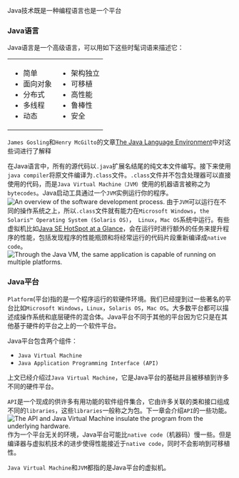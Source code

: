 Java技术既是一种编程语言也是一个平台

### Java语言

Java语言是一个高级语言，可以用如下这些时髦词语来描述它：
<table>
<tr>
<td>
<ul>
<li>简单</li>
<li>面向对象</li>
<li>分布式</li>
<li>多线程</li>
<li>动态</li>
</ul>
</td>
<td>
<ul>
<li>架构独立</li>
<li>可移植</li>
<li>高性能</li>
<li>鲁棒性</li>
<li>安全</li>
</ul>
</td>
</tr>
</table>

`James Gosling`和`Henry McGilto`的文章[The Java Language Environment](https://www.oracle.com/technetwork/java/langenv-140151.html)中对这些词进行了解释

在Java语言中，所有的源代码以`.java`扩展名结尾的纯文本文件编写。接下来使用`java compiler`将原文件编译为`.class`文件。`.class`文件并不包含处理器可以直接使用的代码，而是`Java Virtual Machine（JVM）`使用的机器语言被称之为`bytecodes`。Java启动工具通过一个`JVM`实例运行你的程序。
![An overview of the software development process.](file:///Users/eric/Downloads/tutorial/figures/getStarted/getStarted-compiler.gif)
由于`JVM`可以运行在不同的操作系统之上，所以`.class`文件就有能力在`Microsoft Windows`，`the Solaris™ Operating System (Solaris OS)`，` Linux`，`Mac OS`系统中运行。有些虚拟机比如[Java SE HotSpot at a Glance](https://www.oracle.com/technetwork/java/javase/tech/index-jsp-136373.html)，会在运行时进行额外的任务来提升程序的性能，包括发现程序的性能瓶颈和将经常运行的代码片段重新编译成`native code`。
![Through the Java VM, the same application is capable of running on multiple platforms.](file:///Users/eric/Downloads/tutorial/figures/getStarted/helloWorld.gif)

### Java平台

`Platform`(平台)指的是一个程序运行的软硬件环境。我们已经提到过一些著名的平台比如`Microsoft Windows`，`Linux`，`Solaris OS`，`Mac OS`。大多数平台都可以描述成操作系统和底层硬件的混合体。Java平台不同于其他的平台因为它只是在其他基于硬件的平台之上的一个软件平台。

Java平台包含两个组件：

* `Java Virtual Machine`
* `Java Application Programming Interface (API)`

上文已经介绍过`Java Virtual Machine`，它是Java平台的基础并且被移植到许多不同的硬件平台。

`API`是一个现成的供许多有用功能的软件组件集合，它由许多关联的类和接口组成不同的`libraries`，这些`libraries`一般称之为包。下一章会介绍`API`的一些功能。
![The API and Java Virtual Machine insulate the program from the underlying hardware.](file:///Users/eric/Downloads/tutorial/figures/getStarted/getStarted-jvm.gif)
作为一个平台无关的环境，Java平台可能比`native code`（机器码）慢一些。但是编译器与虚拟机技术的进步使得性能接近于`native code`，同时不会影响到可移植性。

`Java Virtual Machine`和`JVM`都指的是Java平台的虚拟机。
